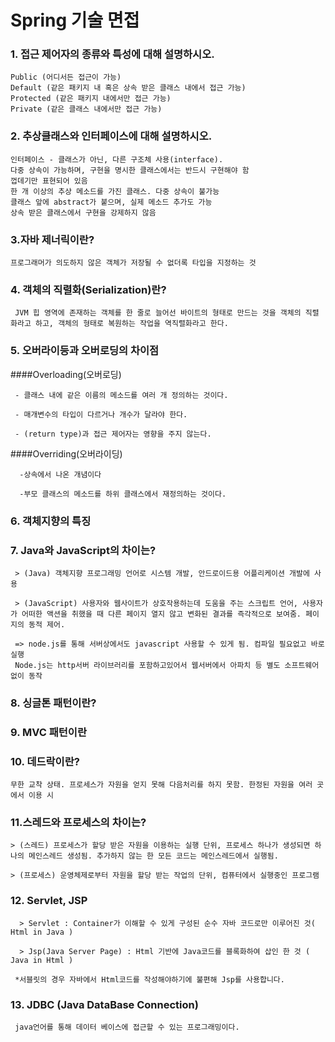 # Spring 기술 면접

### 1. 접근 제어자의 종류와 특성에 대해 설명하시오.
```
Public (어디서든 접근이 가능)
Default (같은 패키지 내 혹은 상속 받은 클래스 내에서 접근 가능)
Protected (같은 패키지 내에서만 접근 가능)
Private (같은 클래스 내에서만 접근 가능)
```
### 2. 추상클래스와 인터페이스에 대해 설명하시오.
```
인터페이스 - 클래스가 아닌, 다른 구조체 사용(interface).
다중 상속이 가능하며, 구현을 명시한 클래스에서는 반드시 구현해야 함
껍데기만 표현되어 있음
한 개 이상의 추상 메소드를 가진 클래스. 다중 상속이 불가능
클래스 앞에 abstract가 붙으며, 실제 메소드 추가도 가능
상속 받은 클래스에서 구현을 강제하지 않음
```
### 3.자바 제너릭이란?
```
프로그래머가 의도하지 않은 객체가 저장될 수 없더록 타입을 지정하는 것
```
### 4. 객체의 직렬화(Serialization)란?
```
 JVM 힙 영역에 존재하는 객체를 한 줄로 늘어선 바이트의 형태로 만드는 것을 객체의 직렬화라고 하고, 객체의 형태로 복원하는 작업을 역직렬화라고 한다.
```
### 5. 오버라이등과 오버로딩의 차이점

####Overloading(오버로딩)
```
 - 클래스 내에 같은 이름의 메소드를 여러 개 정의하는 것이다.

 - 매개변수의 타입이 다르거나 개수가 달라야 한다.

 - (return type)과 접근 제어자는 영향을 주지 않는다.
```
   ####Overriding(오버라이딩)
```
  -상속에서 나온 개념이다

  -부모 클래스의 메소드를 하위 클래스에서 재정의하는 것이다.
```
### 6. 객체지향의 특징

### 7. Java와 JavaScript의 차이는?
```
 > (Java) 객체지향 프로그래밍 언어로 시스템 개발, 안드로이드용 어플리케이션 개발에 사용

 > (JavaScript) 사용자와 웹사이트가 상호작용하는데 도움을 주는 스크립트 언어, 사용자가 어떠한 액션을 취했을 때 다른 페이지 열지 않고 변화된 결과를 즉각적으로 보여줌. 페이지의 동적 제어.

 => node.js를 통해 서버상에서도 javascript 사용할 수 있게 됨. 컴파일 필요없고 바로 실행
 Node.js는 http서버 라이브러리를 포함하고있어서 웹서버에서 아파치 등 별도 소프트웨어 없이 동작
```
### 8. 싱글톤 패턴이란?
### 9. MVC 패턴이란
### 10. 데드락이란?
```
무한 교착 상태. 프로세스가 자원을 얻지 못해 다음처리를 하지 못함. 한정된 자원을 여러 곳에서 이용 시
```

### 11.스레드와 프로세스의 차이는?
```
> (스레드) 프로세스가 할당 받은 자원을 이용하는 실행 단위, 프로세스 하나가 생성되면 하나의 메인스레드 생성됨. 추가하지 않는 한 모든 코드는 메인스레드에서 실행됨.

> (프로세스) 운영체제로부터 자원을 할당 받는 작업의 단위, 컴퓨터에서 실행중인 프로그램
```
### 12. Servlet, JSP
```
  > Servlet : Container가 이해할 수 있게 구성된 순수 자바 코드로만 이루어진 것( Html in Java )

  > Jsp(Java Server Page) : Html 기반에 Java코드를 블록화하여 삽인 한 것 ( Java in Html )

 *서블릿의 경우 자바에서 Html코드를 작성해야하기에 불편해 Jsp를 사용합니다.
```
### 13. JDBC (Java DataBase Connection)
```
 java언어를 통해 데이터 베이스에 접근할 수 있는 프로그래밍이다.
```
